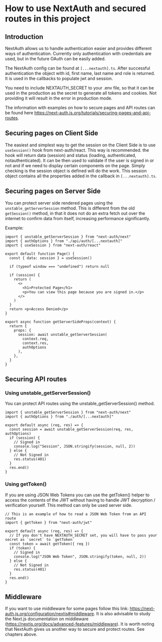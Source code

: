 # How to use NextAuth and secured routes in this project

## Introduction

NextAuth allows us to handle authentication easier and provides different ways of authentication. Currently only authentication with credentials are used, but in the future OAuth can be easily added.

The NextAuth config can be found at `[...nextauth].ts`. After successful authentication the object with id, first name, last name and role is returned. It is used in the callbacks to populate jwt and session.

You need to include NEXTAUTH_SECRET to your .env file, so that it can be used in the production as the secret to generate all tokens and cookies. Not providing it will result in the error in production mode.

The information with examples on how to secure pages and API routes can be found here https://next-auth.js.org/tutorials/securing-pages-and-api-routes.

## Securing pages on Client Side

The easiest and simplest way to get the session on the Client Side is to use `useSession()` hook from next-auth/react. This way is recommended. the hook will return data (session) and status (loading, authenticated, notauthenticated). It can be then used to validate if the user is signed in or not and if we need to display certain components on the page. Simply checking is the session object is defined will do the work. This session object contains all the properties added in the callback in `[...nextauth].ts`.

## Securing pages on Server Side

You can protect server side rendered pages using the `unstable_getServerSession` method. This is different from the old `getSession()` method, in that it does not do an extra fetch out over the internet to confirm data from itself, increasing performance significantly.

Example:

    import { unstable_getServerSession } from "next-auth/next"
    import { authOptions } from "./api/auth/[...nextauth]"
    import { useSession } from "next-auth/react"

    export default function Page() {
      const { data: session } = useSession()

      if (typeof window === "undefined") return null

      if (session) {
        return (
          <>
            <h1>Protected Page</h1>
            <p>You can view this page because you are signed in.</p>
          </>
        )
      }
      return <p>Access Denied</p>
    }

    export async function getServerSideProps(context) {
      return {
        props: {
          session: await unstable_getServerSession(
            context.req,
            context.res,
            authOptions
          ),
        },
      }
    }

## Securing API routes

### Using unstable_getServerSession()

You can protect API routes using the unstable_getServerSession() method.

    import { unstable_getServerSession } from "next-auth/next"
    import { authOptions } from "./auth/[...nextauth]"

    export default async (req, res) => {
      const session = await unstable_getServerSession(req, res, authOptions)
      if (session) {
        // Signed in
        console.log("Session", JSON.stringify(session, null, 2))
      } else {
        // Not Signed in
        res.status(401)
      }
      res.end()
    }

### Using getToken()

If you are using JSON Web Tokens you can use the getToken() helper to access the contents of the JWT without having to handle JWT decryption / verification yourself. This method can only be used server side.

    // This is an example of how to read a JSON Web Token from an API route
    import { getToken } from "next-auth/jwt"

    export default async (req, res) => {
      // If you don't have NEXTAUTH_SECRET set, you will have to pass your secret as `secret` to `getToken`
      const token = await getToken({ req })
      if (token) {
        // Signed in
        console.log("JSON Web Token", JSON.stringify(token, null, 2))
      } else {
        // Not Signed in
        res.status(401)
      }
      res.end()
    }

## Middleware

If you want to use middleware for some pages follow this link: https://next-auth.js.org/configuration/nextjs#middleware. It is also advisable to study the Next.js documentation on middleware (https://nextjs.org/docs/advanced-features/middleware). It is worth noting that NextAuth gives us another way to secure and protect routes. See chapters above.